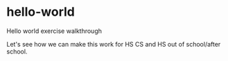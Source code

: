 # hello-world
Hello world exercise walkthrough

Let's see how we can make this work for HS CS and HS out of school/after school.
